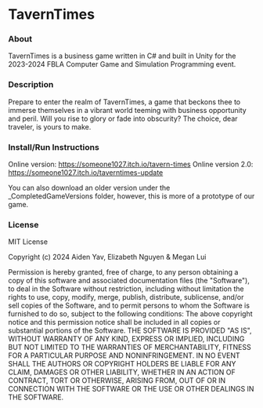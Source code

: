# TavernTimes
### About
TavernTimes is a business game written in C# and built in Unity for the 2023-2024 FBLA Computer Game and Simulation Programming event.

### Description
Prepare to enter the realm of TavernTimes, a game that beckons thee to immerse themselves in a vibrant world teeming with business opportunity and peril. Will you rise to glory or fade into obscurity? The choice, dear traveler, is yours to make.

### Install/Run Instructions
Online version: https://someone1027.itch.io/tavern-times
Online version 2.0: https://someone1027.itch.io/taverntimes-update

You can also download an older version under the _CompletedGameVersions folder, however, this is more of a prototype of our game.

### License
MIT License

Copyright (c) 2024 Aiden Yav, Elizabeth Nguyen & Megan Lui

Permission is hereby granted, free of charge, to any person obtaining a copy of this software and associated documentation files (the "Software"), to deal in the Software without restriction, including without limitation the rights to use, copy, modify, merge, publish, distribute, sublicense, and/or sell copies of the Software, and to permit persons to whom the Software is furnished to do so, subject to the following conditions:
The above copyright notice and this permission notice shall be included in all copies or substantial portions of the Software.
THE SOFTWARE IS PROVIDED "AS IS", WITHOUT WARRANTY OF ANY KIND, EXPRESS OR IMPLIED, INCLUDING BUT NOT LIMITED TO THE WARRANTIES OF MERCHANTABILITY, FITNESS FOR A PARTICULAR PURPOSE AND NONINFRINGEMENT. IN NO EVENT SHALL THE AUTHORS OR COPYRIGHT HOLDERS BE LIABLE FOR ANY CLAIM, DAMAGES OR OTHER LIABILITY, WHETHER IN AN ACTION OF CONTRACT, TORT OR OTHERWISE, ARISING FROM, OUT OF OR IN CONNECTION WITH THE SOFTWARE OR THE USE OR OTHER DEALINGS IN THE SOFTWARE.
